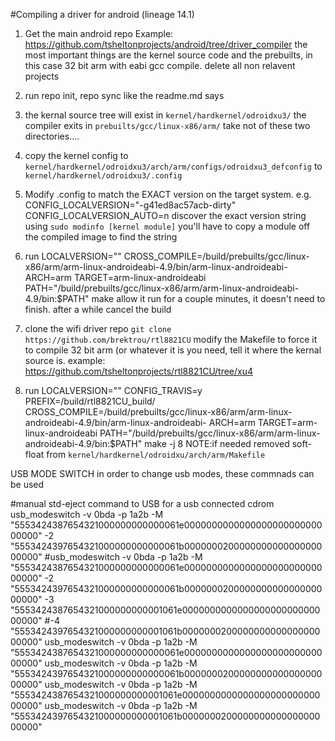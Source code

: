 #Compiling a driver for android (lineage 14.1)

1) Get the main android repo Example: https://github.com/tsheltonprojects/android/tree/driver_compiler the most important things are the kernel source code and the prebuilts, in  this case 32 bit arm with eabi gcc compile. delete all non relavent projects

2) run repo init, repo sync like the readme.md says

3) the kernal source tree will exist in `kernel/hardkernel/odroidxu3/` the compiler exits in `prebuilts/gcc/linux-x86/arm/` take not of these two directories....

4) copy the kernel config to `kernel/hardkernel/odroidxu3/arch/arm/configs/odroidxu3_defconfig` to    `kernel/hardkernel/odroidxu3/.config`

5) Modify .config to match the EXACT version on the target system. e.g.
CONFIG_LOCALVERSION="-g41ed8ac57acb-dirty"
CONFIG_LOCALVERSION_AUTO=n
discover the exact version string using `sudo modinfo [kernel module]` you'll have to copy a module off the compiled image to find the string

5) run
LOCALVERSION="" CROSS_COMPILE=/build/prebuilts/gcc/linux-x86/arm/arm-linux-androideabi-4.9/bin/arm-linux-androideabi-  ARCH=arm TARGET=arm-linux-androideabi PATH="/build/prebuilts/gcc/linux-x86/arm/arm-linux-androideabi-4.9/bin:$PATH" make
 allow it run for a couple minutes, it doesn't need to finish. after a while cancel the build

6) clone the wifi driver repo `git clone https://github.com/brektrou/rtl8821CU` modify the Makefile to force it to compile 32 bit arm (or whatever it is you need, tell it where the kernal source is. example: https://github.com/tsheltonprojects/rtl8821CU/tree/xu4

7) run
LOCALVERSION="" CONFIG_TRAVIS=y  PREFIX=/build/rtl8821CU_build/ CROSS_COMPILE=/build/prebuilts/gcc/linux-x86/arm/arm-linux-androideabi-4.9/bin/arm-linux-androideabi-  ARCH=arm TARGET=arm-linux-androideabi PATH="/build/prebuilts/gcc/linux-x86/arm/arm-linux-androideabi-4.9/bin:$PATH" make   -j 8
NOTE:if needed removed soft-float from `kernel/hardkernel/odroidxu/arch/arm/Makefile`

USB MODE SWITCH
in order to change usb modes, these commnads can be used

#manual std-eject command to USB for a usb connected cdrom
usb_modeswitch -v 0bda -p 1a2b  -M "5553424387654321000000000000061e000000000000000000000000000000"  -2 "5553424397654321000000000000061b000000020000000000000000000000"
#usb_modeswitch -v 0bda -p 1a2b  -M "5553424387654321000000000000061e000000000000000000000000000000" -2 "5553424397654321000000000000061b000000020000000000000000000000" -3 "5553424387654321000000000001061e000000000000000000000000000000" #-4 "5553424397654321000000000001061b000000020000000000000000000000"
usb_modeswitch -v 0bda -p 1a2b  -M "5553424387654321000000000000061e000000000000000000000000000000"
usb_modeswitch -v 0bda -p 1a2b  -M "5553424397654321000000000000061b000000020000000000000000000000"
usb_modeswitch -v 0bda -p 1a2b  -M "5553424387654321000000000001061e000000000000000000000000000000"
usb_modeswitch -v 0bda -p 1a2b  -M "5553424397654321000000000001061b000000020000000000000000000000"



